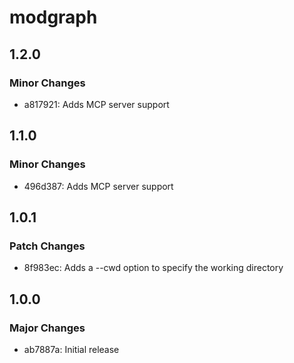 # modgraph

## 1.2.0

### Minor Changes

- a817921: Adds MCP server support

## 1.1.0

### Minor Changes

- 496d387: Adds MCP server support

## 1.0.1

### Patch Changes

- 8f983ec: Adds a --cwd option to specify the working directory

## 1.0.0

### Major Changes

- ab7887a: Initial release
